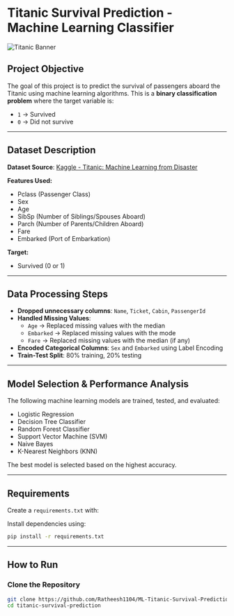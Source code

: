 # Titanic Survival Prediction - Machine Learning Classifier

![Titanic Banner](https://upload.wikimedia.org/wikipedia/commons/f/fd/RMS_Titanic_3.jpg)

## Project Objective
The goal of this project is to predict the survival of passengers aboard the Titanic using machine learning algorithms. This is a **binary classification problem** where the target variable is:
- `1` → Survived
- `0` → Did not survive

---

## Dataset Description
**Dataset Source**: [Kaggle - Titanic: Machine Learning from Disaster](https://www.kaggle.com/c/titanic)

**Features Used:**
- Pclass (Passenger Class)
- Sex
- Age
- SibSp (Number of Siblings/Spouses Aboard)
- Parch (Number of Parents/Children Aboard)
- Fare
- Embarked (Port of Embarkation)

**Target:**
- Survived (0 or 1)

---

## Data Processing Steps
- **Dropped unnecessary columns**: `Name`, `Ticket`, `Cabin`, `PassengerId`
- **Handled Missing Values**:
  - `Age` → Replaced missing values with the median
  - `Embarked` → Replaced missing values with the mode
  - `Fare` → Replaced missing values with the median (if any)
- **Encoded Categorical Columns**: `Sex` and `Embarked` using Label Encoding
- **Train-Test Split**: 80% training, 20% testing

---

## Model Selection & Performance Analysis
The following machine learning models are trained, tested, and evaluated:
- Logistic Regression
- Decision Tree Classifier
- Random Forest Classifier
- Support Vector Machine (SVM)
- Naive Bayes
- K-Nearest Neighbors (KNN)

The best model is selected based on the highest accuracy.

---

## Requirements
Create a `requirements.txt` with:

Install dependencies using:

```bash
pip install -r requirements.txt
```

---

## How to Run
### Clone the Repository
```bash
git clone https://github.com/Ratheesh1104/ML-Titanic-Survival-Prediction.git
cd titanic-survival-prediction
```

